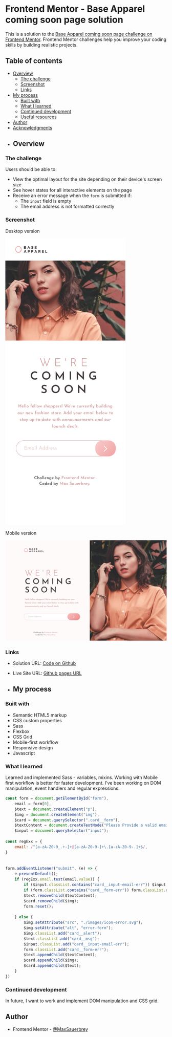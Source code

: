 # Frontend Mentor - Base Apparel coming soon page solution

This is a solution to the [Base Apparel coming soon page challenge on Frontend Mentor](https://www.frontendmentor.io/challenges/base-apparel-coming-soon-page-5d46b47f8db8a7063f9331a0). Frontend Mentor challenges help you improve your coding skills by building realistic projects. 

## Table of contents

- [Overview](#overview)
  - [The challenge](#the-challenge)
  - [Screenshot](#screenshot)
  - [Links](#links)
- [My process](#my-process)
  - [Built with](#built-with)
  - [What I learned](#what-i-learned)
  - [Continued development](#continued-development)
  - [Useful resources](#useful-resources)
- [Author](#author)
- [Acknowledgments](#acknowledgments)
- ## Overview

### The challenge

Users should be able to:

- View the optimal layout for the site depending on their device's screen size
- See hover states for all interactive elements on the page
- Receive an error message when the `form` is submitted if:
  - The `input` field is empty
  - The email address is not formatted correctly
   
### Screenshot

Desktop version

![]( /design/mobile-version.png  )

Mobile version

![](/design/desktop-version.png)

### Links

- Solution URL: [Code on Github](https://github.com/MaxSauerbrey/Frontend-Mentor-base-apparel-comming-soon)
- Live Site URL: [Github pages URL](https://maxsauerbrey.github.io/Frontend-Mentor-base-apparel-comming-soon/)

- ## My process

### Built with

- Semantic HTML5 markup
- CSS custom properties
- Sass
- Flexbox
- CSS Grid 
- Mobile-first workflow
- Responsive design
- Javascript

### What I learned

Learned and implemented Sass - variables, mixins. Working with Mobile first workflow is better for faster development. I've been working on DOM manipulation, event handlers and regular expressions.

```js
const form = document.getElementById("form"),
    email = form[0],
    $text = document.createElement("p"),
    $img = document.createElement("img"),
    $card = document.querySelector(".card__form"),
    $textContent = document.createTextNode("Please Provide a valid email"),
    $input = document.querySelector("input");

const regExx = {
    email: /^[a-zA-Z0-9_.+-]+@[a-zA-Z0-9-]+\.[a-zA-Z0-9-.]+$/,
}


form.addEventListener("submit", (e) => {
    e.preventDefault();
    if (regExx.email.test(email.value)) {
        if ($input.classList.contains("card__input-email-err")) $input.classList.remove("card__input-email-err");
        if (form.classList.contains("card__form-err")) form.classList.remove("card__form-err");
        $text.removeChild($textContent);
        $card.removeChild($img);
        form.reset();

    } else {
        $img.setAttribute("src", "./images/icon-error.svg");
        $img.setAttribute("alt", "error-form");
        $img.classList.add("card__alert");
        $text.classList.add("card__msg");
        $input.classList.add("card__input-email-err");
        form.classList.add("card__form-err");
        $text.appendChild($textContent);
        $card.appendChild($img);
        $card.appendChild($text);
    }
})
```
### Continued development

In future, I want to work and implement DOM manipulation and CSS grid.

## Author

- Frontend Mentor - [@MaxSauerbrey](https://www.frontendmentor.io/profile/MaxSauerbrey)
